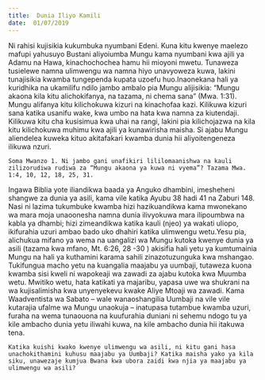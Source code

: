 ```yaml
---
title:  Dunia Iliyo Kamili
date:  01/07/2019
---
```


Ni rahisi kujisikia kukumbuka nyumbani Edeni. Kuna kitu kwenye maelezo mafupi yahusuyo Bustani aliyoiumba Mungu kama nyumbani kwa ajili ya Adamu na Hawa, kinachochochea hamu hii mioyoni mwetu. Tunaweza tusielewe namna ulimwengu wa namna hiyo unavyoweza kuwa, lakini tunajisikia kwamba tungependa kupata uzoefu huo.Inaonekana hali ya kuridhika na ukamilifu ndilo jambo ambalo pia Mungu alijisikia: “Mungu akaona kila kitu alichokifanya, na tazama, ni chema sana” (Mwa. 1:31). Mungu alifanya kitu kilichokuwa kizuri na kinachofaa kazi. Kilikuwa kizuri sana katika usanifu wake, kwa umbo na hata kwa namna za kiutendaji. Kilikuwa kitu cha kusisimua kwa uhai na rangi, lakini pia kilichojazwa na kila kitu kilichokuwa muhimu kwa ajili ya kunawirisha maisha. Si ajabu Mungu aliendelea kuweka kituo akitafakari kwamba dunia hii aliyoitengeneza ilikuwa nzuri.

`Soma Mwanzo 1. Ni jambo gani unafikiri lililomaanishwa na kauli zilizorudiwa rudiwa za “Mungu akaona ya kuwa ni vyema”? Tazama Mwa. 1:4, 10, 12, 18, 25, 31.`

Ingawa Biblia yote iliandikwa baada ya Anguko dhambini, imesheheni shangwe za dunia ya asili, kama vile katika Ayubu 38 hadi 41 na Zaburi 148. Nasi ni lazima tukumbuke kwamba hizi hazikuandikwa kama mwonekano wa mara moja unaoonesha namna dunia ilivyokuwa mara ilipoumbwa na kabla ya dhambi; hizi zimeandikwa katika kauli (njeo) ya wakati uliopo, ikifurahia uzuri ambao bado uko dhahiri katika ulimwengu wetu.Yesu pia, alichukua mifano ya wema na uangalizi wa Mungu kutoka kwenye dunia ya asili (tazama kwa mfano, Mt. 6:26, 28 -30 ) akisifia hali yetu ya kumtumainia Mungu na hali ya kuthamini karama sahili zinazotuzunguka kwa mshangao. Tukifungua macho yetu na kuangalia maajabu ya uumbaji, tutaweza kuona kwamba sisi kweli ni wapokeaji wa zawadi za ajabu kutoka kwa Muumba wetu. Mwitiko wetu, hata katikati ya majaribu, yapasa uwe wa shukrani na wa kujisalimisha kwa unyenyekevu kwake Aliye Mtoaji wa zawadi. Kama Waadventista wa Sabato – wale wanaoshangilia Uumbaji na vile vile kutarajia ufalme wa Mungu unaokuja – inatupasa tutambue kwamba uzuri, furaha na wema tunaouona na kuufurahia duniani ni sehemu ndogo tu ya kile ambacho dunia yetu iliwahi kuwa, na kile ambacho dunia hii itakuwa tena.

`Katika kuishi kwako kwenye ulimwengu wa asili, ni kitu gani hasa unachokithamini kuhusu maajabu ya Uumbaji? Katika maisha yako ya kila siku, unawezaje kumjua Bwana kwa ubora zaidi kwa njia ya maajabu ya ulimwengu wa asili?`